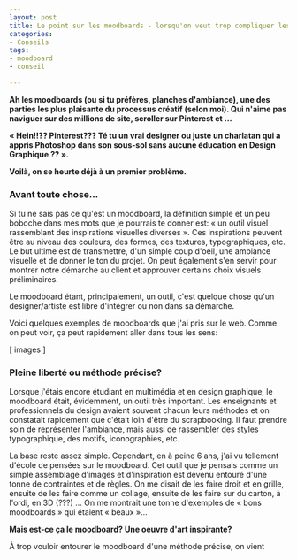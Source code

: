 ```yaml
---
layout: post
title: Le point sur les moodboards - lorsqu'on veut trop compliquer les choses
categories:
- Conseils
tags:
- moodboard
- conseil

---
```

**Ah les moodboards (ou si tu préfères, planches d'ambiance), une des parties les plus plaisante du processus créatif (selon moi). Qui n'aime pas naviguer sur des millions de site, scroller sur Pinterest et ...**

**« Hein!!?? Pinterest??? Té tu un vrai designer ou juste un charlatan qui a appris Photoshop dans son sous-sol sans aucune éducation en Design Graphique ?? ».**

**Voilà, on se heurte déjà à un premier problème.**

### Avant toute chose...

Si tu ne sais pas ce qu'est un moodboard, la définition simple et un peu boboche dans mes mots que je pourrais te donner est: « un outil visuel rassemblant des inspirations visuelles diverses ». Ces inspirations peuvent être au niveau des couleurs, des formes, des textures, typographiques, etc. Le but ultime est de transmettre, d'un simple coup d'oeil, une ambiance visuelle et de donner le ton du projet. On peut également s'en servir pour montrer notre démarche au client et approuver certains choix visuels préliminaires.

Le moodboard étant, principalement, un outil, c'est quelque chose qu'un designer/artiste est libre d'intégrer ou non dans sa démarche.

Voici quelques exemples de moodboards que j'ai pris sur le web. Comme on peut voir, ça peut rapidement aller dans tous les sens: 

\[ images \]

### Pleine liberté ou méthode précise?

Lorsque j'étais encore étudiant en multimédia et en design graphique, le moodboard était, évidemment, un outil très important. Les enseignants et professionnels du design avaient souvent chacun leurs méthodes et on constatait rapidement que c'était loin d'être du scrapbooking. Il faut prendre soin de représenter l'ambiance, mais aussi de rassembler des styles typographique, des motifs, iconographies, etc. 

La base reste assez simple. Cependant, en à peine 6 ans, j'ai vu tellement d'école de pensées sur le moodboard. Cet outil que je pensais comme un simple assemblage d'images et d'inspiration est devenu entouré d'une tonne de contraintes et de règles. On me disait de les faire droit et en grille, ensuite de les faire comme un collage, ensuite de les faire sur du carton, à l'ordi, en 3D (???) ... On me montrait une tonne d'exemples de « bons moodboards » qui étaient « beaux »... 

**Mais est-ce ça le moodboard? Une oeuvre d'art inspirante?** 

À trop vouloir entourer le moodboard d'une méthode précise, on vient 